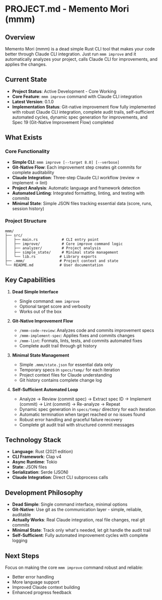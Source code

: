 # PROJECT.md - Memento Mori (mmm)

## Overview

Memento Mori (mmm) is a dead simple Rust CLI tool that makes your code better through Claude CLI integration. Just run `mmm improve` and it automatically analyzes your project, calls Claude CLI for improvements, and applies the changes.

## Current State

- **Project Status**: Active Development - Core Working
- **Core Feature**: `mmm improve` command with Claude CLI integration
- **Latest Version**: 0.1.0
- **Implementation Status**: Git-native improvement flow fully implemented with robust Claude CLI integration, complete audit trails, self-sufficient automated cycles, dynamic spec generation for improvements, and Spec 19 (Git-Native Improvement Flow) completed

## What Exists

### Core Functionality
- **Simple CLI**: `mmm improve [--target 8.0] [--verbose]`
- **Git-Native Flow**: Each improvement step creates git commits for complete auditability
- **Claude Integration**: Three-step Claude CLI workflow (review → implement → lint)
- **Project Analysis**: Automatic language and framework detection
- **Automated Linting**: Integrated formatting, linting, and testing with commits
- **Minimal State**: Simple JSON files tracking essential data (score, runs, session history)

### Project Structure
```
mmm/
├── src/
│   ├── main.rs           # CLI entry point
│   ├── improve/          # Core improve command logic
│   ├── analyzer/         # Project analysis
│   ├── simple_state/     # Minimal state management
│   └── lib.rs           # Library exports
├── .mmm/                # Project context and state
└── README.md            # User documentation
```

## Key Capabilities

1. **Dead Simple Interface**
   - Single command: `mmm improve`
   - Optional target score and verbosity
   - Works out of the box

2. **Git-Native Improvement Flow**
   - `/mmm-code-review`: Analyzes code and commits improvement specs
   - `/mmm-implement-spec`: Applies fixes and commits changes
   - `/mmm-lint`: Formats, lints, tests, and commits automated fixes
   - Complete audit trail through git history

3. **Minimal State Management**
   - Simple `.mmm/state.json` for essential data only
   - Temporary specs in `specs/temp/` for each iteration
   - Project context files for Claude understanding
   - Git history contains complete change log

4. **Self-Sufficient Automated Loop**
   - Analyze → Review (commit spec) → Extract spec ID → Implement (commit) → Lint (commit) → Re-analyze → Repeat
   - Dynamic spec generation in `specs/temp/` directory for each iteration
   - Automatic termination when target reached or no issues found
   - Robust error handling and graceful failure recovery
   - Complete git audit trail with structured commit messages

## Technology Stack

- **Language**: Rust (2021 edition)
- **CLI Framework**: Clap v4
- **Async Runtime**: Tokio
- **State**: JSON files
- **Serialization**: Serde (JSON)
- **Claude Integration**: Direct CLI subprocess calls

## Development Philosophy

- **Dead Simple**: Single command interface, minimal options
- **Git-Native**: Use git as the communication layer - simple, reliable, auditable
- **Actually Works**: Real Claude integration, real file changes, real git commits
- **Minimal State**: Track only what's needed, let git handle the audit trail
- **Self-Sufficient**: Fully automated improvement cycles with complete logging

## Next Steps

Focus on making the core `mmm improve` command robust and reliable:
- Better error handling
- More language support
- Improved Claude context building
- Enhanced progress feedback